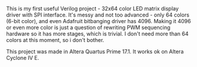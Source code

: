 This is my first useful Verilog project - 32x64 color LED matrix display driver with SPI interface. It's messy and not too advanced - only 64 colors (6-bit color), and even Adafruit bitbanging driver has 4096. Making it 4096 or even more color is just a question of rewriting PWM sequencing hardware so it has more stages, which is trivial. I don't need more than 64 colors at this moment, so i don't bother.

This project was made in Altera Quartus Prime 17.1. It works ok on Altera Cyclone IV E.

